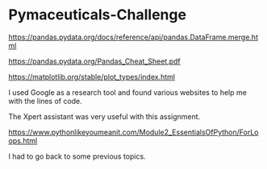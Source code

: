 # Pymaceuticals-Challenge

https://pandas.pydata.org/docs/reference/api/pandas.DataFrame.merge.html

https://pandas.pydata.org/Pandas_Cheat_Sheet.pdf

https://matplotlib.org/stable/plot_types/index.html

I used Google as a research tool and found various websites to help me with the lines of code.

The Xpert assistant was very useful with this assignment.

https://www.pythonlikeyoumeanit.com/Module2_EssentialsOfPython/ForLoops.html

I had to go back to some previous topics.
